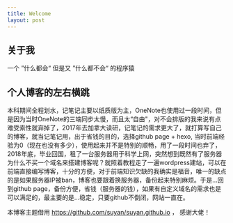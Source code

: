 ```yaml
---
title: Welcome
layout: post
---
```


## 关于我

一个 ”什么都会“ 但是又 ”什么都不会“ 的程序猿



## 个人博客的左右横跳

本科期间全程划水，记笔记主要以纸质版为主，OneNote也使用过一段时间，但是因为当时OneNote的三端同步太慢，而且太“自由"，对不会排版的我来说有点难受索性就弃掉了，2017年去加拿大读研，记笔记的需求更大了，就打算写自己的博客，就当记笔记用，出于省钱的目的，选择github page + hexo, 当时前端经验为0（现在也没有多少），使用起来并不是特别的顺畅，用了一段时间也弃了，2018年底，毕业回国，租了一台服务器用于科学上网，突然想到既然有了服务器为什么不买一个域名来搭建博客呢？就照着教程走了一遍wordpress建站，可以在前端直接编写博客，十分的方便，对于前端知识欠缺的我确实是福音，唯一的缺点的是如果服务器IP被ban，博客也要跟着换服务器，备份起来特别麻烦。于是...回到github page，备份方便，省钱（服务器的钱），如果有自定义域名的需求也是可以满足的，最主要的是...稳定，只要github不倒闭，网站一直在。

本博客主题借用  https://github.com/suyan/suyan.github.io ， 感谢大佬！
